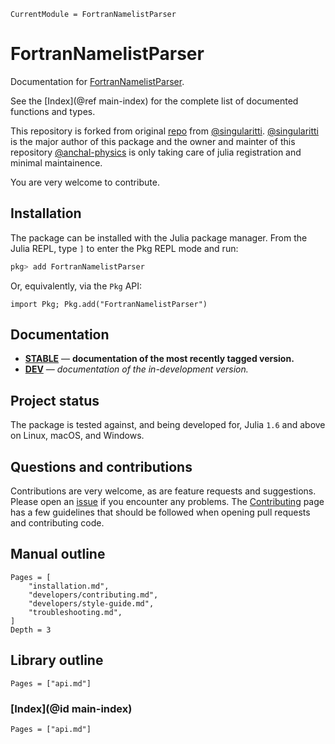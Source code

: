 ```@meta
CurrentModule = FortranNamelistParser
```

# FortranNamelistParser

Documentation for [FortranNamelistParser](https://github.com/anchal-physics/FortranNamelistParser.jl).

See the [Index](@ref main-index) for the complete list of documented functions
and types.

This repository is forked from original [repo](https://github.com/singularitti/Fortran90Namelists.jl) from [@singularitti](https://github.com/singularitti). [@singularitti](https://github.com/singularitti) is the major author of this package and the owner and mainter of this repository [@anchal-physics](https://github.com/anchal-physics) is only taking care of julia registration and minimal maintainence.

You are very welcome to contribute.

## Installation

The package can be installed with the Julia package manager.
From the Julia REPL, type `]` to enter the Pkg REPL mode and run:

```julia
pkg> add FortranNamelistParser
```

Or, equivalently, via the `Pkg` API:

```@repl
import Pkg; Pkg.add("FortranNamelistParser")
```

## Documentation

- [**STABLE**](https://anchal-physics.github.io/FortranNamelistParser.jl/stable) — **documentation of the most recently tagged version.**
- [**DEV**](https://anchal-physics.github.io/FortranNamelistParser.jl/dev) — _documentation of the in-development version._

## Project status

The package is tested against, and being developed for, Julia `1.6` and above on Linux,
macOS, and Windows.

## Questions and contributions

Contributions are very welcome, as are feature requests and suggestions. Please open an
[issue](https://github.com/anchal-physics/FortranNamelistParser.jl/issues)
if you encounter any problems. The [Contributing](@ref) page has
a few guidelines that should be followed when opening pull requests and contributing code.

## Manual outline

```@contents
Pages = [
    "installation.md",
    "developers/contributing.md",
    "developers/style-guide.md",
    "troubleshooting.md",
]
Depth = 3
```

## Library outline

```@contents
Pages = ["api.md"]
```

### [Index](@id main-index)

```@index
Pages = ["api.md"]
```
